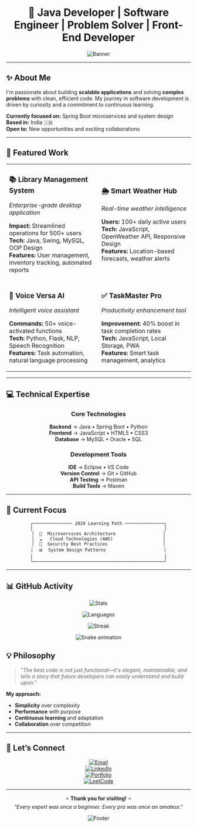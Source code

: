 <div align="center">

# 🚀 Java Developer | Software Engineer | Problem Solver | Front-End Developer 

![Banner](https://capsule-render.vercel.app/api?type=waving&color=0:00C9FF,100:92FE9D&height=200&section=header&text=Welcome%20to%20My%20GitHub!&fontSize=35&fontColor=ffffff)

</div>

---



## ✨ About Me

I'm passionate about building **scalable applications** and solving **complex problems** with clean, efficient code. My journey in software development is driven by curiosity and a commitment to continuous learning.

**Currently focused on:** Spring Boot microservices and system design  
**Based in:** India 🇮🇳  
**Open to:** New opportunities and exciting collaborations

---

## 🚀 Featured Work

<table>
<tr>
<td width="50%">

### 📚 Library Management System
*Enterprise-grade desktop application*

**Impact:** Streamlined operations for 500+ users  
**Tech:** Java, Swing, MySQL, OOP Design  
**Features:** User management, inventory tracking, automated reports

</td>
<td width="50%">

### 🌦️ Smart Weather Hub  
*Real-time weather intelligence*

**Users:** 100+ daily active users  
**Tech:** JavaScript, OpenWeather API, Responsive Design  
**Features:** Location-based forecasts, weather alerts

</td>
</tr>
<tr>
<td>

### 🎤 Voice Versa AI  
*Intelligent voice assistant*

**Commands:** 50+ voice-activated functions  
**Tech:** Python, Flask, NLP, Speech Recognition  
**Features:** Task automation, natural language processing

</td>
<td>

### ✅ TaskMaster Pro  
*Productivity enhancement tool*

**Improvement:** 40% boost in task completion rates  
**Tech:** JavaScript, Local Storage, PWA  
**Features:** Smart task management, analytics

</td>
</tr>
</table>

---

## 💻 Technical Expertise

<div align="center">

### Core Technologies
**Backend** → Java • Spring Boot • Python  
**Frontend** → JavaScript • HTML5 • CSS3  
**Database** → MySQL • Oracle • SQL  

### Development Tools
**IDE** → Eclipse • VS Code  
**Version Control** → Git • GitHub  
**API Testing** → Postman  
**Build Tools** → Maven

</div>

---

## 🎯 Current Focus

<div align="center">

```
┌─────────────── 2024 Learning Path ───────────────┐
│                                                  │
│  🔧  Microservices Architecture                  │
│  ☁️   Cloud Technologies (AWS)                   │
│  🔐  Security Best Practices                     │
│  📊  System Design Patterns                      │
│                                                  │
└──────────────────────────────────────────────────┘
```

</div>

---

## 📊 GitHub Activity  

<div align="center">

<!-- Stats -->
![Stats](https://github-readme-stats.vercel.app/api?username=shubhamkumar785&show_icons=true&theme=tokyonight&hide_border=true&count_private=true)  

<!-- Languages -->
![Languages](https://github-readme-stats.vercel.app/api/top-langs/?username=shubhamkumar785&layout=compact&theme=tokyonight&hide_border=true)  

<!-- Streak -->
![Streak](https://github-readme-streak-stats.herokuapp.com/?user=shubhamkumar785&theme=tokyonight&hide_border=true)  

<!-- Contribution Snake -->
![Snake animation](https://github.com/shubhamkumar785/shubhamkumar785/blob/output/github-contribution-grid-snake.svg)

</div>

## 💡 Philosophy

> *"The best code is not just functional—it's elegant, maintainable, and tells a story that future developers can easily understand and build upon."*

**My approach:**
- **Simplicity** over complexity
- **Performance** with purpose  
- **Continuous learning** and adaptation
- **Collaboration** over competition

---

## 🤝 Let’s Connect  

<div align="center">

[![Email](https://img.shields.io/badge/📧%20Email-shubhammpathak566@gmail.com-EA4335?style=for-the-badge&logo=gmail&logoColor=white)](mailto:shubhammpathak566@gmail.com)  
[![LinkedIn](https://img.shields.io/badge/💼%20LinkedIn-Connect-0A66C2?style=for-the-badge&logo=linkedin&logoColor=white)](https://www.linkedin.com/in/shubham-kumar-5a85032a6/)  
[![Portfolio](https://img.shields.io/badge/🌐%20Portfolio-Visit-FF6B6B?style=for-the-badge)](https://shubhamkumar785.github.io/Shubham-Portfolio/)  
[![LeetCode](https://img.shields.io/badge/💡%20LeetCode-Practice-FFA116?style=for-the-badge&logo=leetcode&logoColor=black)](https://leetcode.com/u/shubham_kumar_001/)  

</div>

---

<div align="center">

⭐ **Thank you for visiting!** ⭐  
*"Every expert was once a beginner. Every pro was once an amateur."*  

![Footer](https://capsule-render.vercel.app/api?type=waving&color=0:92FE9D,100:00C9FF&height=150&section=footer)

</div>
